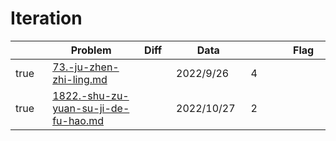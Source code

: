 # Iteration



<table><thead><tr><th width="73" data-type="checkbox"> </th><th width="259">Problem</th><th width="74" data-type="select">Diff</th><th width="124">Data</th><th width="110" data-type="rating" data-max="5"></th><th width="104">Flag</th></tr></thead><tbody><tr><td>true</td><td><a data-mention href="iteration/73.-ju-zhen-zhi-ling.md">73.-ju-zhen-zhi-ling.md</a></td><td></td><td>2022/9/26</td><td>4</td><td></td></tr><tr><td>true</td><td><a data-mention href="iteration/1822.-shu-zu-yuan-su-ji-de-fu-hao.md">1822.-shu-zu-yuan-su-ji-de-fu-hao.md</a></td><td></td><td>2022/10/27</td><td>2</td><td></td></tr></tbody></table>
